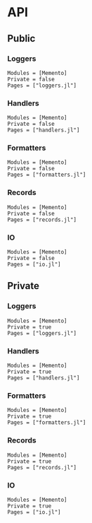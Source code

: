 # API

## Public

### Loggers

```@autodocs
Modules = [Memento]
Private = false
Pages = ["loggers.jl"]
```

### Handlers

```@autodocs
Modules = [Memento]
Private = false
Pages = ["handlers.jl"]
```
### Formatters

```@autodocs
Modules = [Memento]
Private = false
Pages = ["formatters.jl"]
```

### Records

```@autodocs
Modules = [Memento]
Private = false
Pages = ["records.jl"]
```

### IO

```@autodocs
Modules = [Memento]
Private = false
Pages = ["io.jl"]
```

## Private

### Loggers

```@autodocs
Modules = [Memento]
Private = true
Pages = ["loggers.jl"]
```

### Handlers

```@autodocs
Modules = [Memento]
Private = true
Pages = ["handlers.jl"]
```
### Formatters

```@autodocs
Modules = [Memento]
Private = true
Pages = ["formatters.jl"]
```

### Records

```@autodocs
Modules = [Memento]
Private = true
Pages = ["records.jl"]
```

### IO

```@autodocs
Modules = [Memento]
Private = true
Pages = ["io.jl"]
```
